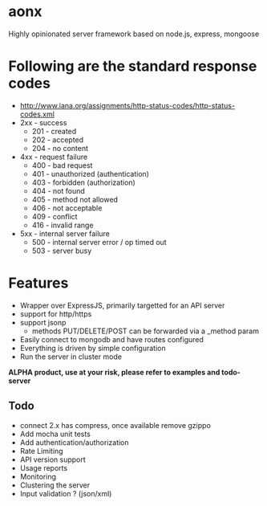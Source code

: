 # aonx
Highly opinionated server framework based on node.js, express, mongoose

# Following are the standard response codes
  * http://www.iana.org/assignments/http-status-codes/http-status-codes.xml
  * 2xx - success
    * 201 - created
    * 202 - accepted
    * 204 - no content
  * 4xx - request failure
    * 400 - bad request
    * 401 - unauthorized (authentication)
    * 403 - forbidden (authorization)
    * 404 - not found
    * 405 - method not allowed
    * 406 - not acceptable
    * 409 - conflict 
    * 416 - invalid range
  * 5xx - internal server failure
    * 500 - internal server error / op timed out
    * 503 - server busy

# Features
  * Wrapper over ExpressJS, primarily targetted for an API server
  * support for http/https
  * support jsonp
    * methods PUT/DELETE/POST can be forwarded via a _method param
  * Easily connect to mongodb and have routes configured 
  * Everything is driven by simple configuration
  * Run the server in cluster mode

**ALPHA product, use at your risk, please refer to examples and todo-server**

## Todo
  * connect 2.x has compress, once available remove gzippo
  * Add mocha unit tests
  * Add authentication/authorization
  * Rate Limiting
  * API version support 
  * Usage reports
  * Monitoring
  * Clustering the server
  * Input validation ? (json/xml)
  